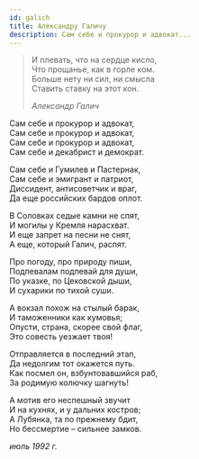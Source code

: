 ```yaml
---
id: galich
title: Александру Галичу
description: Сам себе и прокурор и адвокат...
---
```


> И плевать, что на сердце кисло,\
> Что прощанье, как в горле ком.\
> Больше нету ни сил, ни смысла\
> Ставить ставку на этот кон.
>
> _Александр Галич_

Сам себе и прокурор и адвокат,\
Сам себе и прокурор и адвокат,\
Сам себе и прокурор и адвокат,\
Сам себе и декабрист и демократ.

Сам себе и Гумилев и Пастернак,\
Сам себе и эмигрант и патриот,\
Диссидент, антисоветчик и враг,\
Да еще российских бардов оплот.

В Соловках седые камни не спят,\
И могилы у Кремля нарасхват.\
И еще запрет на песни не снят,\
А еще, который Галич, распят.

Про погоду, про природу пиши,\
Подпевалам подпевай для души,\
По указке, по Цековской дыши,\
И сухарики по тихой суши.

А вокзал похож на стылый барак,\
И таможенники как кумовья;\
Опусти, страна, скорее свой флаг,\
Это совесть уезжает твоя!

Отправляется в последний этап,\
Да недолгим тот окажется путь.\
Как посмел он, взбунтовавшийся раб,\
За родимую колючку шагнуть!

А мотив его неспешный звучит\
И на кухнях, и у дальних костров;\
А Лубянка, та по прежнему бдит,\
Но бессмертие – сильнее замков.

_июль 1992 г._
